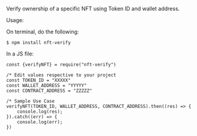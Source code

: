 Verify ownership of a specific NFT using Token ID and wallet address.

Usage:

On terminal, do the following:

```
$ npm install nft-verify

```

In a JS file:

```
const {verifyNFT} = require("nft-verify")

/* Edit values respective to your project
const TOKEN_ID = "XXXXX"
const WALLET_ADDRESS = "YYYYY"
const CONTRACT_ADDRESS = "ZZZZZ"

/* Sample Use Case
verifyNFT(TOKEN_ID, WALLET_ADDRESS, CONTRACT_ADDRESS).then((res) => {
    console.log(res);
}).catch((err) => {
    console.log(err);
})

```
